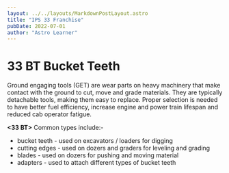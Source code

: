 ```yaml
---
layout: ../../layouts/MarkdownPostLayout.astro
title: "IPS 33 Franchise"
pubDate: 2022-07-01
author: "Astro Learner"
---
```


# 33 BT Bucket Teeth

Ground engaging tools (GET) are wear parts on heavy machinery that make contact with the ground to cut, move and grade materials. They are typically detachable tools, making them easy to replace. Proper selection is needed to have better fuel efficiency, increase engine and power train lifespan and reduced cab operator fatigue.

**<33 BT>** Common types include:-

- bucket teeth - used on excavators / loaders for digging
- cutting edges - used on dozers and graders for leveling and grading
- blades - used on dozers for pushing and moving material
- adapters - used to attach different types of bucket teeth
